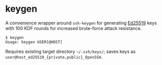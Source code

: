 # keygen

A convenience wrapper around `ssh-keygen` for generating [Ed25519](https://en.wikipedia.org/wiki/EdDSA#Ed25519) keys with 100 KDF rounds for increased brute-force attack resistance.

```
$ keygen
Usage: keygen USER[@HOST]
```

Requires existing target directory `~/.ssh/keys/`; saves keys as `user@host_ed25519_{private,public}_OpenSSH`.
